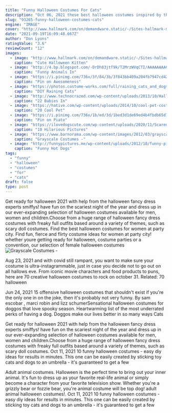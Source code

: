 ```yaml
---
title: "Funny Halloween Costumes For Cats"
description: "Oct 06, 2021 these best halloween costumes inspired by the year's hottest movies, tv shows, video games, and cultural trends are fun for the whole family."
slug: "93265-funny-halloween-costumes-cats"
engine: "IMAGE"
cover: "http://www.hallmark.com/on/demandware.static/-/Sites-hallmark-master/default/dw571c852c/images/finished-goods/cute-halloween-kitten-witch-halloween-card-root-299h7001_1470_1.jpg"
date: "2021-09-19T16:09:48.667Z"
author: "Don Lyons"
ratingValue: "3.6"
reviewCount: "12"
images:
  - image: "http://www.hallmark.com/on/demandware.static/-/Sites-hallmark-master/default/dw571c852c/images/finished-goods/cute-halloween-kitten-witch-halloween-card-root-299h7001_1470_1.jpg"
    caption: "Cute Halloween Kitten"
  - image: "http://4.bp.blogspot.com/-DrDh83jtf9k/T2MrzWVqCTI/AAAAAAAACqw/KZquK8zuv3w/s1600/superhero_animals_halloween_pictures_18.jpg"
    caption: "Funny Animals In"
  - image: "https://i.pinimg.com/736x/3f/84/3b/3f843bb409a204fb7947cd424925c52f--cheese-humour.jpg"
    caption: "Pin on Awesomeness"
  - image: "https://photos.costume-works.com/full/raining_cats_and_dogs3.jpg"
    caption: "DIY Raining Cats"
  - image: "http://www.technocrazed.com/wp-content/uploads/2013/10/Halloween-baby-costumes-17.jpg"
    caption: "22 Babies In"
  - image: "https://hative.com/wp-content/uploads/2014/10/cool-pet-costumes/20-cool-pet-costumes.jpg"
    caption: "20 Cool Pet"
  - image: "https://i.pinimg.com/736x/1b/ed/3d/1bed3d1de69ed4b4fbdb65d7e2854933--astronaut-costume-funny-squirrel.jpg"
    caption: "Pin on Piato"
  - image: "https://ilovedogscute.com/wp-content/uploads/2020/11/Scared-Of-Cats-The-cat-swatted-the-dogs-head-one-time-06-576x1024.jpg"
    caption: "10 Hilarious Pictures"
  - image: "https://www.barnorama.com/wp-content/images/2012/03/grayscale_costumes/05-grayscale_costumes.jpg"
    caption: "Grayscale Costumes -"
  - image: "http://funnypictures.me/wp-content/uploads/2012/10/funny-pictures-Real-Hot-Dogs-1-600x315-cropped.jpg"
    caption: "Funny Hot Dogs"
tags:
  - "funny"
  - "halloween"
  - "costumes"
  - "for"
  - "cats"
draft: false
type: post
---
```


Get ready for halloween 2021 with help from the halloween fancy dress experts smiffys! have fun on the scariest night of the year and dress up in our ever-expanding selection of halloween costumes available for men, women and children.Choose from a huge range of halloween fancy dress costumes with freaky full outfits based around a variety of themes, such as scary doll costumes. Find the best halloween costumes for women at party city. Find fun, fierce and flirty costume ideas for women at party city! whether youre getting ready for halloween, costume parties or a convention, our selection of female halloween costumes
![Grayscale Costumes -](https://www.barnorama.com/wp-content/images/2012/03/grayscale_costumes/05-grayscale_costumes.jpg "Grayscale Costumes -")

Aug 23, 2021 and with covid still rampant, you want to make sure your costume is ultra-instagrammable, just in case you decide not to go out on all hallows eve. From iconic movie characters and food products to puns, here are 70 creative halloween costumes to rock on october 31. Related: 70 halloween
<!--inArticleAds-->

<!--galleryOne-->

Jun 24, 2021 15 offensive halloween costumes that shouldn't exist if you're the only one in on the joke, then it's probably not very funny. By sam escobar , marci robin and lizz schumerSensational halloween costumes for doggos that love spooky season. Heartwarming list of the most underrated perks of having a dog. Doggos make our lives better in so many ways  Cats
<!--inArticleAds-->

<!--galleryTwo-->

Get ready for halloween 2021 with help from the halloween fancy dress experts smiffys! have fun on the scariest night of the year and dress up in our ever-expanding selection of halloween costumes available for men, women and children.Choose from a huge range of halloween fancy dress costumes with freaky full outfits based around a variety of themes, such as scary doll costumes. Oct 11, 2021 10 funny halloween costumes - easy diy ideas for results in minutes.  This one can be easily created by sticking toy cats and dogs to an umbrella - it's guaranteed to get a few
<!--galleryThree-->

Adult animal costumes. Halloween is the perfect time to bring out your inner animal. It's fun to dress up as your favorite real-life animal or simply become a character from your favorite television show. Whether you're a grizzly bear or fozzie bear, you're animal costume will be top dog! adult animal halloween costumes!. Oct 11, 2021 10 funny halloween costumes - easy diy ideas for results in minutes.  This one can be easily created by sticking toy cats and dogs to an umbrella - it's guaranteed to get a few